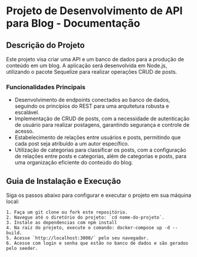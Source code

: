 # Projeto de Desenvolvimento de API para Blog - Documentação

## Descrição do Projeto

Este projeto visa criar uma API e um banco de dados para a produção de conteúdo em um blog. A aplicação será desenvolvida em Node.js, utilizando o pacote Sequelize para realizar operações CRUD de posts.

### Funcionalidades Principais

- Desenvolvimento de endpoints conectados ao banco de dados, seguindo os princípios do REST para uma arquitetura robusta e escalável.
- Implementação de CRUD de posts, com a necessidade de autenticação de usuário para realizar postagens, garantindo segurança e controle de acesso.
- Estabelecimento de relações entre usuários e posts, permitindo que cada post seja atribuído a um autor específico.
- Utilização de categorias para classificar os posts, com a configuração de relações entre posts e categorias, além de categorias e posts, para uma organização eficiente do conteúdo do blog.

## Guia de Instalação e Execução

Siga os passos abaixo para configurar e executar o projeto em sua máquina local:

    1. Faça um git clone ou fork este repositório.
    2. Navegue até o diretório do projeto: `cd nome-do-projeto`.
    3. Instale as dependencias com npm install
    4. Na raiz do projeto, execute o comando: docker-compose up -d --build.
    5. Acesse `http://localhost:3000/` pelo seu navegador.
    6. Acesse com login e senha que estão no banco de dados e são gerados pelo seeder.
